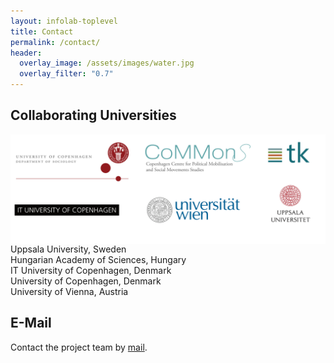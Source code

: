 ```yaml
---
layout: infolab-toplevel
title: Contact
permalink: /contact/
header:
  overlay_image: /assets/images/water.jpg
  overlay_filter: "0.7"
---
```


## Collaborating Universities


<img align="right" width="550" src="/assets/images/logos.png" />
Uppsala University, Sweden <br />
Hungarian Academy of Sciences, Hungary <br />
IT University of Copenhagen, Denmark <br />
University of Copenhagen, Denmark <br />
University of Vienna, Austria <br />


## E-Mail 

Contact the project team by [mail](it-polarvis-info@lists.uu.se).
